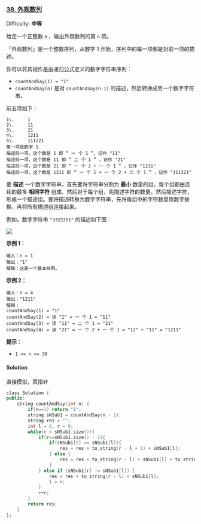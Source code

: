 ### [38\. 外观数列](https://leetcode-cn.com/problems/count-and-say/)

Difficulty: **中等**


给定一个正整数 `n` ，输出外观数列的第 `n` 项。

「外观数列」是一个整数序列，从数字 1 开始，序列中的每一项都是对前一项的描述。

你可以将其视作是由递归公式定义的数字字符串序列：

*   `countAndSay(1) = "1"`
*   `countAndSay(n)` 是对 `countAndSay(n-1)` 的描述，然后转换成另一个数字字符串。

前五项如下：

```
1\.     1
2\.     11
3\.     21
4\.     1211
5\.     111221
第一项是数字 1 
描述前一项，这个数是 1 即 “ 一 个 1 ”，记作 "11"
描述前一项，这个数是 11 即 “ 二 个 1 ” ，记作 "21"
描述前一项，这个数是 21 即 “ 一 个 2 + 一 个 1 ” ，记作 "1211"
描述前一项，这个数是 1211 即 “ 一 个 1 + 一 个 2 + 二 个 1 ” ，记作 "111221"
```

要 **描述** 一个数字字符串，首先要将字符串分割为 **最小** 数量的组，每个组都由连续的最多 **相同字符** 组成。然后对于每个组，先描述字符的数量，然后描述字符，形成一个描述组。要将描述转换为数字字符串，先将每组中的字符数量用数字替换，再将所有描述组连接起来。

例如，数字字符串 `"3322251"` 的描述如下图：

![](https://pic.leetcode-cn.com/1629874763-TGmKUh-image.png)

**示例 1：**

```
输入：n = 1
输出："1"
解释：这是一个基本样例。
```

**示例 2：**

```
输入：n = 4
输出："1211"
解释：
countAndSay(1) = "1"
countAndSay(2) = 读 "1" = 一 个 1 = "11"
countAndSay(3) = 读 "11" = 二 个 1 = "21"
countAndSay(4) = 读 "21" = 一 个 2 + 一 个 1 = "12" + "11" = "1211"
```

**提示：**

*   `1 <= n <= 30`


#### Solution

直接模拟，双指针

```cpp
​class Solution {
public:
    string countAndSay(int n) {
        if(n==1) return "1";
        string sNSub1 = countAndSay(n - 1);
        string res = "";
        int l = 0, r = 0;
        while(r < sNSub1.size()){
            if(r==sNSub1.size() - 1){
                if(sNSub1[r] == sNSub1[l]){
                    res = res + to_string(r - l + 1) + sNSub1[l];
                } else {
                    res = res + to_string(r - l) + sNSub1[l] + to_string(1) + sNSub1[r];
                }
            } else if (sNSub1[r] != sNSub1[l]) {
                res = res + to_string(r - l) + sNSub1[l];
                l = r;
            }
            ++r;
        }
        return res;
    }
};
```